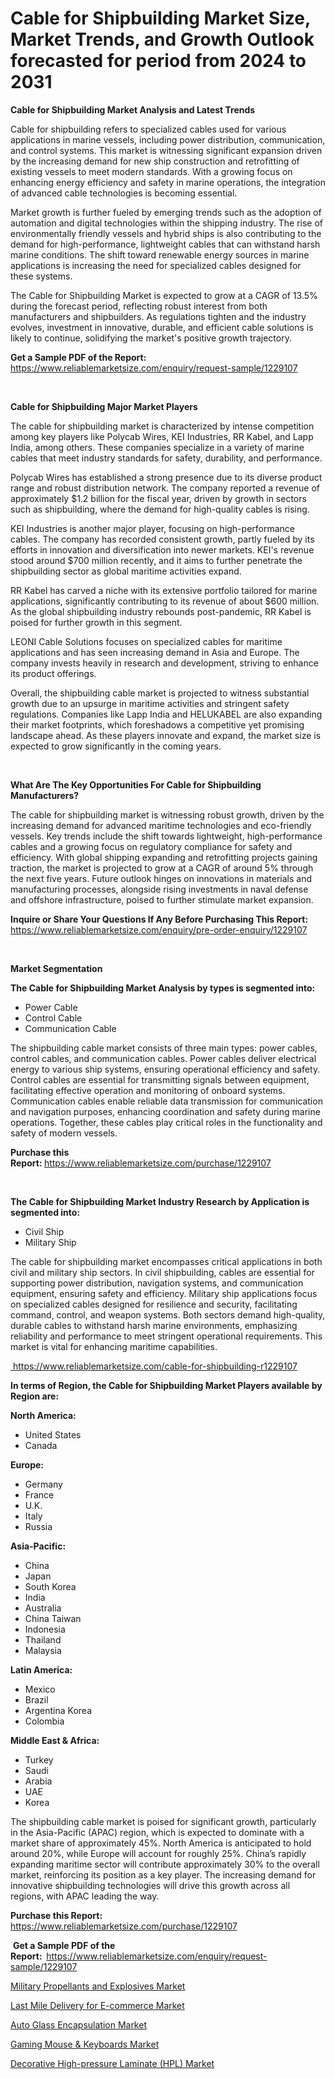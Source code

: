 <p><h1>Cable for Shipbuilding Market Size, Market Trends, and Growth Outlook forecasted for period from 2024 to 2031</h1></p><p><strong>Cable for Shipbuilding Market Analysis and Latest Trends</strong></p>
<p><p>Cable for shipbuilding refers to specialized cables used for various applications in marine vessels, including power distribution, communication, and control systems. This market is witnessing significant expansion driven by the increasing demand for new ship construction and retrofitting of existing vessels to meet modern standards. With a growing focus on enhancing energy efficiency and safety in marine operations, the integration of advanced cable technologies is becoming essential.</p><p>Market growth is further fueled by emerging trends such as the adoption of automation and digital technologies within the shipping industry. The rise of environmentally friendly vessels and hybrid ships is also contributing to the demand for high-performance, lightweight cables that can withstand harsh marine conditions. The shift toward renewable energy sources in marine applications is increasing the need for specialized cables designed for these systems.</p><p>The Cable for Shipbuilding Market is expected to grow at a CAGR of 13.5% during the forecast period, reflecting robust interest from both manufacturers and shipbuilders. As regulations tighten and the industry evolves, investment in innovative, durable, and efficient cable solutions is likely to continue, solidifying the market's positive growth trajectory.</p></p>
<p><strong>Get a Sample PDF of the Report:&nbsp;</strong> <a href="https://www.reliablemarketsize.com/enquiry/request-sample/1229107?utm_campaign=1131&utm_medium=2&utm_source=Github&utm_content=ia&utm_term=15102024&utm_id=cable-for-shipbuilding">https://www.reliablemarketsize.com/enquiry/request-sample/1229107</a></p>
<p>&nbsp;</p>
<p><strong>Cable for Shipbuilding Major Market Players</strong></p>
<p><p>The cable for shipbuilding market is characterized by intense competition among key players like Polycab Wires, KEI Industries, RR Kabel, and Lapp India, among others. These companies specialize in a variety of marine cables that meet industry standards for safety, durability, and performance.</p><p>Polycab Wires has established a strong presence due to its diverse product range and robust distribution network. The company reported a revenue of approximately $1.2 billion for the fiscal year, driven by growth in sectors such as shipbuilding, where the demand for high-quality cables is rising.</p><p>KEI Industries is another major player, focusing on high-performance cables. The company has recorded consistent growth, partly fueled by its efforts in innovation and diversification into newer markets. KEI's revenue stood around $700 million recently, and it aims to further penetrate the shipbuilding sector as global maritime activities expand.</p><p>RR Kabel has carved a niche with its extensive portfolio tailored for marine applications, significantly contributing to its revenue of about $600 million. As the global shipbuilding industry rebounds post-pandemic, RR Kabel is poised for further growth in this segment.</p><p>LEONI Cable Solutions focuses on specialized cables for maritime applications and has seen increasing demand in Asia and Europe. The company invests heavily in research and development, striving to enhance its product offerings.</p><p>Overall, the shipbuilding cable market is projected to witness substantial growth due to an upsurge in maritime activities and stringent safety regulations. Companies like Lapp India and HELUKABEL are also expanding their market footprints, which foreshadows a competitive yet promising landscape ahead. As these players innovate and expand, the market size is expected to grow significantly in the coming years.</p></p>
<p>&nbsp;</p>
<p><strong>What Are The Key Opportunities For Cable for Shipbuilding Manufacturers?</strong></p>
<p><p>The cable for shipbuilding market is witnessing robust growth, driven by the increasing demand for advanced maritime technologies and eco-friendly vessels. Key trends include the shift towards lightweight, high-performance cables and a growing focus on regulatory compliance for safety and efficiency. With global shipping expanding and retrofitting projects gaining traction, the market is projected to grow at a CAGR of around 5% through the next five years. Future outlook hinges on innovations in materials and manufacturing processes, alongside rising investments in naval defense and offshore infrastructure, poised to further stimulate market expansion.</p></p>
<p><strong>Inquire or Share Your Questions If Any Before Purchasing This Report:</strong> <a href="https://www.reliablemarketsize.com/enquiry/pre-order-enquiry/1229107?utm_campaign=1131&utm_medium=2&utm_source=Github&utm_content=ia&utm_term=15102024&utm_id=cable-for-shipbuilding">https://www.reliablemarketsize.com/enquiry/pre-order-enquiry/1229107</a></p>
<p>&nbsp;</p>
<p><strong>Market Segmentation</strong></p>
<p><strong>The Cable for Shipbuilding Market Analysis by types is segmented into:</strong></p>
<p><ul><li>Power Cable</li><li>Control Cable</li><li>Communication Cable</li></ul></p>
<p><p>The shipbuilding cable market consists of three main types: power cables, control cables, and communication cables. Power cables deliver electrical energy to various ship systems, ensuring operational efficiency and safety. Control cables are essential for transmitting signals between equipment, facilitating effective operation and monitoring of onboard systems. Communication cables enable reliable data transmission for communication and navigation purposes, enhancing coordination and safety during marine operations. Together, these cables play critical roles in the functionality and safety of modern vessels.</p></p>
<p><strong>Purchase this Report:&nbsp;</strong><a href="https://www.reliablemarketsize.com/purchase/1229107?utm_campaign=1131&utm_medium=2&utm_source=Github&utm_content=ia&utm_term=15102024&utm_id=cable-for-shipbuilding">https://www.reliablemarketsize.com/purchase/1229107</a></p>
<p>&nbsp;</p>
<p><strong>The Cable for Shipbuilding Market Industry Research by Application is segmented into:</strong></p>
<p><ul><li>Civil Ship</li><li>Military Ship</li></ul></p>
<p><p>The cable for shipbuilding market encompasses critical applications in both civil and military ship sectors. In civil shipbuilding, cables are essential for supporting power distribution, navigation systems, and communication equipment, ensuring safety and efficiency. Military ship applications focus on specialized cables designed for resilience and security, facilitating command, control, and weapon systems. Both sectors demand high-quality, durable cables to withstand harsh marine environments, emphasizing reliability and performance to meet stringent operational requirements. This market is vital for enhancing maritime capabilities.</p></p>
<p><a href="https://www.reliablemarketsize.com/cable-for-shipbuilding-r1229107?utm_campaign=1131&utm_medium=2&utm_source=Github&utm_content=ia&utm_term=15102024&utm_id=cable-for-shipbuilding">&nbsp;https://www.reliablemarketsize.com/cable-for-shipbuilding-r1229107</a></p>
<p><strong>In terms of Region, the Cable for Shipbuilding Market Players available by Region are:</strong></p>
<p>
    <p> <strong> North America: </strong>
        <ul>
            <li>United States</li>
            <li>Canada</li>
        </ul>
        </p> 
    <p> <strong> Europe: </strong>
        <ul>
            <li>Germany</li>
            <li>France</li>
            <li>U.K.</li>
            <li>Italy</li>
            <li>Russia</li>
        </ul>
        </p> 
    <p> <strong> Asia-Pacific: </strong>
        <ul>
            <li>China</li>
            <li>Japan</li>
            <li>South Korea</li>
            <li>India</li>
            <li>Australia</li>
            <li>China Taiwan</li>
            <li>Indonesia</li>
            <li>Thailand</li>
            <li>Malaysia</li>
        </ul>
        </p> 
    <p> <strong> Latin America: </strong>
        <ul>
            <li>Mexico</li>
            <li>Brazil</li>
            <li>Argentina Korea</li>
            <li>Colombia</li>
        </ul>
        </p> 
    <p> <strong> Middle East & Africa: </strong>
        <ul>
            <li>Turkey</li>
            <li>Saudi</li>
            <li>Arabia</li>
            <li>UAE</li>
            <li>Korea</li>
        </ul>
    </p>
    </p>
<p><p>The shipbuilding cable market is poised for significant growth, particularly in the Asia-Pacific (APAC) region, which is expected to dominate with a market share of approximately 45%. North America is anticipated to hold around 20%, while Europe will account for roughly 25%. China’s rapidly expanding maritime sector will contribute approximately 30% to the overall market, reinforcing its position as a key player. The increasing demand for innovative shipbuilding technologies will drive this growth across all regions, with APAC leading the way.</p></p>
<p><strong>Purchase this Report: </strong><a href="https://www.reliablemarketsize.com/purchase/1229107?utm_campaign=1131&utm_medium=2&utm_source=Github&utm_content=ia&utm_term=15102024&utm_id=cable-for-shipbuilding">https://www.reliablemarketsize.com/purchase/1229107</a></p>
<p>&nbsp;<strong>Get a Sample PDF of the Report:&nbsp;&nbsp;</strong><a href="https://www.reliablemarketsize.com/enquiry/request-sample/1229107?utm_campaign=1131&utm_medium=2&utm_source=Github&utm_content=ia&utm_term=15102024&utm_id=cable-for-shipbuilding">https://www.reliablemarketsize.com/enquiry/request-sample/1229107</a></p>
<p><strong></strong></p>
<p><p><a href="https://www.linkedin.com/pulse/military-propellants-explosives-market-size-segmentation-mh98f?trk=public_post_embed_feed-article-content&utm_campaign=1131&utm_medium=2&utm_source=Github&utm_content=ia&utm_term=15102024&utm_id=cable-for-shipbuilding">Military Propellants and Explosives Market</a></p><p><a href="https://www.linkedin.com/pulse/opportunities-challenges-last-mile-delivery-e-commerce-market-qcfvf?utm_campaign=1131&utm_medium=2&utm_source=Github&utm_content=ia&utm_term=15102024&utm_id=cable-for-shipbuilding">Last Mile Delivery for E-commerce Market</a></p><p><a href="https://www.linkedin.com/pulse/global-auto-glass-encapsulation-market-focus-application-end-use-9md8f?utm_campaign=1131&utm_medium=2&utm_source=Github&utm_content=ia&utm_term=15102024&utm_id=cable-for-shipbuilding">Auto Glass Encapsulation Market</a></p><p><a href="https://github.com/nekolalrclippo/Market-Research-Report-List-1/blob/main/gaming-mouse-keyboards-market.md?utm_campaign=1131&utm_medium=2&utm_source=Github&utm_content=ia&utm_term=15102024&utm_id=cable-for-shipbuilding">Gaming Mouse & Keyboards Market</a></p><p><a href="https://github.com/cecilebbruhter/Market-Research-Report-List-1/blob/main/decorative-high-pressure-laminate-hpl-market.md?utm_campaign=1131&utm_medium=2&utm_source=Github&utm_content=ia&utm_term=15102024&utm_id=cable-for-shipbuilding">Decorative High-pressure Laminate (HPL) Market</a></p></p>